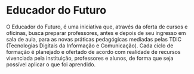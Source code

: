 # Educador do Futuro

O Educador do Futuro, é uma iniciativa que, através da oferta de cursos e oficinas, busca preparar professores, antes e depois de seu ingresso em sala de aula, para as novas práticas pedagógicas mediadas pelas TDIC (Tecnologias Digitais da Informação e Comunicação). Cada ciclo de formação é planejado e ofertado de acordo com realidade de recursos vivenciada pela instituição, professores e alunos, de forma que seja possível aplicar o que foi aprendido.

